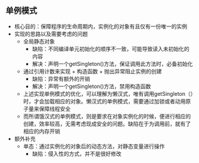 ## 单例模式
- 核心目的：保障程序的生命周期内，实例化的对象有且仅有一份唯一的实例
- 实现的思路以及需要考虑的问题
    - 全局静态对象 
        - 缺陷：不同编译单元初始化的顺序不一致，可能导致读入未初始化的内容
        - 解决：声明一个getSingleton()方法，保证调用此方法时，必备初始化
    - 通过引用计数来实现 + 构造函数 + 抛出异常阻止实例的创建
        - 缺陷：异常有额外的开销
        - 解决：声明一个getSingleton()方法，禁用构造函数
    - 上述实现单例模式的优化，可以理解为懒汉式，唯有调用getSingleton（）时，才会加载相应的对象。懒汉式的单例模式，需要通过加锁或者动用原子量来保障线程安全
    - 而所谓饿汉式的单例模式，则是要求在对象实例化的时候，便进行相应的创建，效率较高，无需考虑现成安全的问题。缺陷在于为调用前，就有了相应的内存开销
- 额外补充
    - 单态：通过实例化的对象后的动态方法，对静态变量进行操作
        - 缺陷：侵入性的方式，并不是很好修改
